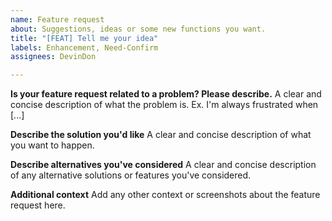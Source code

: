 ```yaml
---
name: Feature request
about: Suggestions, ideas or some new functions you want.
title: "[FEAT] Tell me your idea"
labels: Enhancement, Need-Confirm
assignees: DevinDon

---
```


**Is your feature request related to a problem? Please describe.**
A clear and concise description of what the problem is. Ex. I'm always frustrated when [...]

**Describe the solution you'd like**
A clear and concise description of what you want to happen.

**Describe alternatives you've considered**
A clear and concise description of any alternative solutions or features you've considered.

**Additional context**
Add any other context or screenshots about the feature request here.
